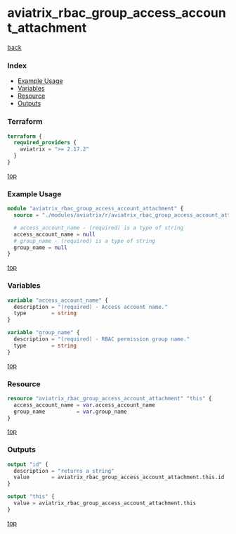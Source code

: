 # aviatrix_rbac_group_access_account_attachment

[back](../aviatrix.md)

### Index

- [Example Usage](#example-usage)
- [Variables](#variables)
- [Resource](#resource)
- [Outputs](#outputs)

### Terraform

```terraform
terraform {
  required_providers {
    aviatrix = ">= 2.17.2"
  }
}
```

[top](#index)

### Example Usage

```terraform
module "aviatrix_rbac_group_access_account_attachment" {
  source = "./modules/aviatrix/r/aviatrix_rbac_group_access_account_attachment"

  # access_account_name - (required) is a type of string
  access_account_name = null
  # group_name - (required) is a type of string
  group_name = null
}
```

[top](#index)

### Variables

```terraform
variable "access_account_name" {
  description = "(required) - Access account name."
  type        = string
}

variable "group_name" {
  description = "(required) - RBAC permission group name."
  type        = string
}
```

[top](#index)

### Resource

```terraform
resource "aviatrix_rbac_group_access_account_attachment" "this" {
  access_account_name = var.access_account_name
  group_name          = var.group_name
}
```

[top](#index)

### Outputs

```terraform
output "id" {
  description = "returns a string"
  value       = aviatrix_rbac_group_access_account_attachment.this.id
}

output "this" {
  value = aviatrix_rbac_group_access_account_attachment.this
}
```

[top](#index)
